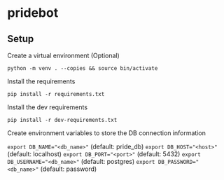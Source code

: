# pridebot

## Setup

Create a virtual environment (Optional)

`python -m venv . --copies && source bin/activate`

Install the requirements

`pip install -r requirements.txt`

Install the dev requirements

`pip install -r dev-requirements.txt`

Create environment variables to store the DB connection information

`export DB_NAME="<db_name>"` (default: pride_db)
`export DB_HOST="<host>"` (default: localhost)
`export DB_PORT="<port>"` (default: 5432)
`export DB_USERNAME="<db_name>"` (default: postgres)
`export DB_PASSWORD="<db_name>"` (default: password)